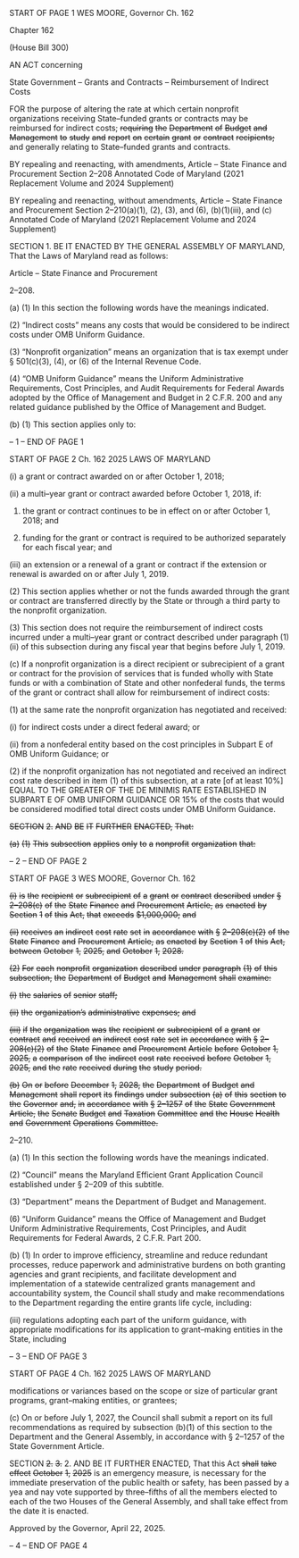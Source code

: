 START OF PAGE 1
WES MOORE, Governor Ch. 162

Chapter 162

(House Bill 300)

AN ACT concerning

State Government – Grants and Contracts – Reimbursement of Indirect Costs

FOR the purpose of altering the rate at which certain nonprofit organizations receiving
State–funded grants or contracts may be reimbursed for indirect costs; ~~requiring~~ ~~the~~
~~Department~~ ~~of~~ ~~Budget~~ ~~and~~ ~~Management~~ ~~to~~ ~~study~~ ~~and~~ ~~report~~ ~~on~~ ~~certain~~ ~~grant~~ ~~or~~
~~contract~~ ~~recipients;~~ and generally relating to State–funded grants and contracts.

BY repealing and reenacting, with amendments,
Article – State Finance and Procurement
Section 2–208
Annotated Code of Maryland
(2021 Replacement Volume and 2024 Supplement)

BY repealing and reenacting, without amendments,
Article – State Finance and Procurement
Section 2–210(a)(1), (2), (3), and (6), (b)(1)(iii), and (c)
Annotated Code of Maryland
(2021 Replacement Volume and 2024 Supplement)

SECTION 1. BE IT ENACTED BY THE GENERAL ASSEMBLY OF MARYLAND,
That the Laws of Maryland read as follows:

Article – State Finance and Procurement

2–208.

(a) (1) In this section the following words have the meanings indicated.

(2) “Indirect costs” means any costs that would be considered to be indirect
costs under OMB Uniform Guidance.

(3) “Nonprofit organization” means an organization that is tax exempt
under § 501(c)(3), (4), or (6) of the Internal Revenue Code.

(4) “OMB Uniform Guidance” means the Uniform Administrative
Requirements, Cost Principles, and Audit Requirements for Federal Awards adopted by the
Office of Management and Budget in 2 C.F.R. 200 and any related guidance published by
the Office of Management and Budget.

(b) (1) This section applies only to:

– 1 –
END OF PAGE 1

START OF PAGE 2
Ch. 162 2025 LAWS OF MARYLAND

(i) a grant or contract awarded on or after October 1, 2018;

(ii) a multi–year grant or contract awarded before October 1, 2018,
if:

1. the grant or contract continues to be in effect on or after
October 1, 2018; and

2. funding for the grant or contract is required to be
authorized separately for each fiscal year; and

(iii) an extension or a renewal of a grant or contract if the extension
or renewal is awarded on or after July 1, 2019.

(2) This section applies whether or not the funds awarded through the
grant or contract are transferred directly by the State or through a third party to the
nonprofit organization.

(3) This section does not require the reimbursement of indirect costs
incurred under a multi–year grant or contract described under paragraph (1)(ii) of this
subsection during any fiscal year that begins before July 1, 2019.

(c) If a nonprofit organization is a direct recipient or subrecipient of a grant or
contract for the provision of services that is funded wholly with State funds or with a
combination of State and other nonfederal funds, the terms of the grant or contract shall
allow for reimbursement of indirect costs:

(1) at the same rate the nonprofit organization has negotiated and
received:

(i) for indirect costs under a direct federal award; or

(ii) from a nonfederal entity based on the cost principles in Subpart
E of OMB Uniform Guidance; or

(2) if the nonprofit organization has not negotiated and received an indirect
cost rate described in item (1) of this subsection, at a rate [of at least 10%] EQUAL TO THE
GREATER OF THE DE MINIMIS RATE ESTABLISHED IN SUBPART E OF OMB UNIFORM
GUIDANCE OR 15% of the costs that would be considered modified total direct costs under
OMB Uniform Guidance.

~~SECTION~~ ~~2.~~ ~~AND~~ ~~BE~~ ~~IT~~ ~~FURTHER~~ ~~ENACTED,~~ ~~That:~~

~~(a)~~ ~~(1)~~ ~~This~~ ~~subsection~~ ~~applies~~ ~~only~~ ~~to~~ ~~a~~ ~~nonprofit~~ ~~organization~~ ~~that:~~

– 2 –
END OF PAGE 2

START OF PAGE 3
WES MOORE, Governor Ch. 162

~~(i)~~ ~~is~~ ~~the~~ ~~recipient~~ ~~or~~ ~~subrecipient~~ ~~of~~ ~~a~~ ~~grant~~ ~~or~~ ~~contract~~ ~~described~~
~~under~~ ~~§~~ ~~2–208(c)~~ ~~of~~ ~~the~~ ~~State~~ ~~Finance~~ ~~and~~ ~~Procurement~~ ~~Article,~~ ~~as~~ ~~enacted~~ ~~by~~ ~~Section~~ ~~1~~ ~~of~~
~~this~~ ~~Act,~~ ~~that~~ ~~exceeds~~ ~~$1,000,000;~~ ~~and~~

~~(ii)~~ ~~receives~~ ~~an~~ ~~indirect~~ ~~cost~~ ~~rate~~ ~~set~~ ~~in~~ ~~accordance~~ ~~with~~ ~~§~~ ~~2–208(c)(2)~~
~~of~~ ~~the~~ ~~State~~ ~~Finance~~ ~~and~~ ~~Procurement~~ ~~Article,~~ ~~as~~ ~~enacted~~ ~~by~~ ~~Section~~ ~~1~~ ~~of~~ ~~this~~ ~~Act,~~ ~~between~~
~~October~~ ~~1,~~ ~~2025,~~ ~~and~~ ~~October~~ ~~1,~~ ~~2028.~~

~~(2)~~ ~~For~~ ~~each~~ ~~nonprofit~~ ~~organization~~ ~~described~~ ~~under~~ ~~paragraph~~ ~~(1)~~ ~~of~~ ~~this~~
~~subsection,~~ ~~the~~ ~~Department~~ ~~of~~ ~~Budget~~ ~~and~~ ~~Management~~ ~~shall~~ ~~examine:~~

~~(i)~~ ~~the~~ ~~salaries~~ ~~of~~ ~~senior~~ ~~staff;~~

~~(ii)~~ ~~the~~ ~~organization’s~~ ~~administrative~~ ~~expenses;~~ ~~and~~

~~(iii)~~ ~~if~~ ~~the~~ ~~organization~~ ~~was~~ ~~the~~ ~~recipient~~ ~~or~~ ~~subrecipient~~ ~~of~~ ~~a~~ ~~grant~~ ~~or~~
~~contract~~ ~~and~~ ~~received~~ ~~an~~ ~~indirect~~ ~~cost~~ ~~rate~~ ~~set~~ ~~in~~ ~~accordance~~ ~~with~~ ~~§~~ ~~2–208(c)(2)~~ ~~of~~ ~~the~~ ~~State~~
~~Finance~~ ~~and~~ ~~Procurement~~ ~~Article~~ ~~before~~ ~~October~~ ~~1,~~ ~~2025,~~ ~~a~~ ~~comparison~~ ~~of~~ ~~the~~ ~~indirect~~ ~~cost~~
~~rate~~ ~~received~~ ~~before~~ ~~October~~ ~~1,~~ ~~2025,~~ ~~and~~ ~~the~~ ~~rate~~ ~~received~~ ~~during~~ ~~the~~ ~~study~~ ~~period.~~

~~(b)~~ ~~On~~ ~~or~~ ~~before~~ ~~December~~ ~~1,~~ ~~2028,~~ ~~the~~ ~~Department~~ ~~of~~ ~~Budget~~ ~~and~~ ~~Management~~
~~shall~~ ~~report~~ ~~its~~ ~~findings~~ ~~under~~ ~~subsection~~ ~~(a)~~ ~~of~~ ~~this~~ ~~section~~ ~~to~~ ~~the~~ ~~Governor~~ ~~and,~~ ~~in~~
~~accordance~~ ~~with~~ ~~§~~ ~~2–1257~~ ~~of~~ ~~the~~ ~~State~~ ~~Government~~ ~~Article,~~ ~~the~~ ~~Senate~~ ~~Budget~~ ~~and~~ ~~Taxation~~
~~Committee~~ ~~and~~ ~~the~~ ~~House~~ ~~Health~~ ~~and~~ ~~Government~~ ~~Operations~~ ~~Committee.~~

2–210.

(a) (1) In this section the following words have the meanings indicated.

(2) “Council” means the Maryland Efficient Grant Application Council
established under § 2–209 of this subtitle.

(3) “Department” means the Department of Budget and Management.

(6) “Uniform Guidance” means the Office of Management and Budget
Uniform Administrative Requirements, Cost Principles, and Audit Requirements for
Federal Awards, 2 C.F.R. Part 200.

(b) (1) In order to improve efficiency, streamline and reduce redundant
processes, reduce paperwork and administrative burdens on both granting agencies and
grant recipients, and facilitate development and implementation of a statewide centralized
grants management and accountability system, the Council shall study and make
recommendations to the Department regarding the entire grants life cycle, including:

(iii) regulations adopting each part of the uniform guidance, with
appropriate modifications for its application to grant–making entities in the State, including

– 3 –
END OF PAGE 3

START OF PAGE 4
Ch. 162 2025 LAWS OF MARYLAND

modifications or variances based on the scope or size of particular grant programs,
grant–making entities, or grantees;

(c) On or before July 1, 2027, the Council shall submit a report on its full
recommendations as required by subsection (b)(1) of this section to the Department and the
General Assembly, in accordance with § 2–1257 of the State Government Article.

SECTION ~~2.~~ ~~3.~~ 2. AND BE IT FURTHER ENACTED, That this Act ~~shall~~ ~~take~~ ~~effect~~
~~October~~ ~~1,~~ ~~2025~~ is an emergency measure, is necessary for the immediate preservation of
the public health or safety, has been passed by a yea and nay vote supported by three–fifths
of all the members elected to each of the two Houses of the General Assembly, and shall
take effect from the date it is enacted.

Approved by the Governor, April 22, 2025.

– 4 –
END OF PAGE 4